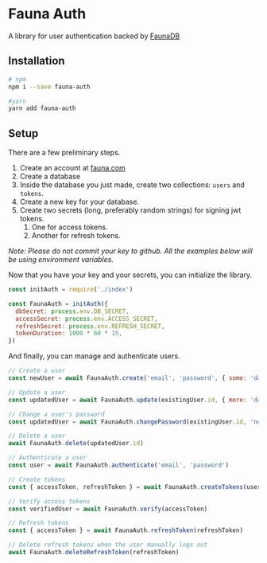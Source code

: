 # Fauna Auth

A library for user authentication backed by [FaunaDB](https://fauna.com/)

## Installation

```sh
# npm
npm i --save fauna-auth

#yarn
yarn add fauna-auth
```

## Setup

There are a few preliminary steps.

1. Create an account at [fauna.com](https://fauna.com)
2. Create a database
3. Inside the database you just made, create two collections: `users` and `tokens`.
4. Create a new key for your database.
5. Create two secrets (long, preferably random strings) for signing jwt tokens.
    1. One for access tokens.
    2. Another for refresh tokens.

_Note: Please do not commit your key to github. All the examples below will be using environment variables._

Now that you have your key and your secrets, you can initialize the library.

```js
const initAuth = require('./index')

const FaunaAuth = initAuth({
  dbSecret: process.env.DB_SECRET,
  accessSecret: process.env.ACCESS_SECRET,
  refreshSecret: process.env.REFRESH_SECRET,
  tokenDuration: 1000 * 60 * 15,
})
```

And finally, you can manage and authenticate users.

```js
// Create a user
const newUser = await FaunaAuth.create('email', 'password', { some: 'data' })

// Update a user
const updatedUser = await FaunaAuth.update(existingUser.id, { more: 'data' })

// Change a user's password
const updatedUser = await FaunaAuth.changePassword(existingUser.id, 'newPassword')

// Delete a user
await FaunaAuth.delete(updatedUser.id)

// Authenticate a user
const user = await FaunaAuth.authenticate('email', 'password')

// Create tokens
const { accessToken, refreshToken } = await FaunaAuth.createTokens(user)

// Verify access tokens
const verifiedUser = await FaunaAuth.verify(accessToken)

// Refresh tokens
const { accessToken } = await FaunaAuth.refreshToken(refreshToken)

// Delete refresh tokens when the user manually logs out
await FaunaAuth.deleteRefreshToken(refreshToken)
```
